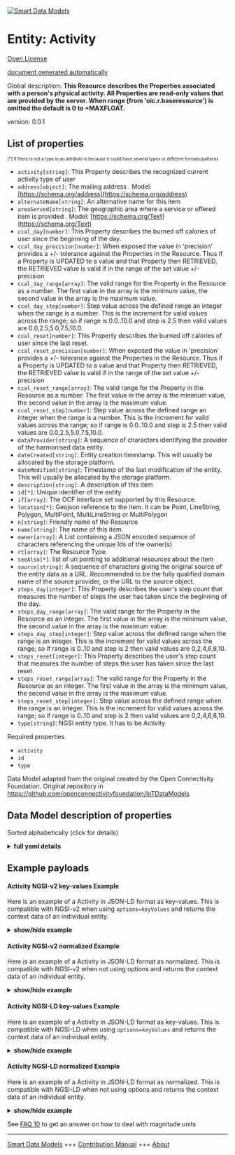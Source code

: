 <!-- 10-Header -->  
[![Smart Data Models](https://smartdatamodels.org/wp-content/uploads/2022/01/SmartDataModels_logo.png "Logo")](https://smartdatamodels.org)  
Entity: Activity  
================<!-- /10-Header -->  
<!-- 15-License -->  
[Open License](https://github.com/smart-data-models//dataModel.OCF/blob/master/Activity/LICENSE.md)  
[document generated automatically](https://docs.google.com/presentation/d/e/2PACX-1vTs-Ng5dIAwkg91oTTUdt8ua7woBXhPnwavZ0FxgR8BsAI_Ek3C5q97Nd94HS8KhP-r_quD4H0fgyt3/pub?start=false&loop=false&delayms=3000#slide=id.gb715ace035_0_60)  
<!-- /15-License -->  
<!-- 20-Description -->  
Global description: **This Resource describes the Properties associated with a person's physical activity. All Properties are read-only values that are provided by the server. When range (from 'oic.r.baseresource') is omitted the default is 0 to +MAXFLOAT.**  
version: 0.0.1  
<!-- /20-Description -->  
<!-- 30-PropertiesList -->  

## List of properties  

<sup><sub>[*] If there is not a type in an attribute is because it could have several types or different formats/patterns</sub></sup>  
- `activity[string]`: This Property describes the recognized current activity type of user  - `address[object]`: The mailing address  . Model: [https://schema.org/address](https://schema.org/address)- `alternateName[string]`: An alternative name for this item  - `areaServed[string]`: The geographic area where a service or offered item is provided  . Model: [https://schema.org/Text](https://schema.org/Text)- `ccal_day[number]`: This Property describes the burned off calories of user since the beginning of the day.  - `ccal_day_precision[number]`: When exposed the value in 'precision' provides a +/- tolerance against the Properties in the Resource. Thus if a Property is UPDATED to a value and that Property then RETRIEVED, the RETRIEVED value is valid if in the range of the set value +/- precision  - `ccal_day_range[array]`: The valid range for the Property in the Resource as a number. The first value in the array is the minimum value, the second value in the array is the maximum value.  - `ccal_day_step[number]`: Step value across the defined range an integer when the range is a number.  This is the increment for valid values across the range; so if range is 0.0..10.0 and step is 2.5 then valid values are 0.0,2.5,5.0,7.5,10.0.  - `ccal_reset[number]`: This Property describes the burned off calories of user since the last reset.  - `ccal_reset_precision[number]`: When exposed the value in 'precision' provides a +/- tolerance against the Properties in the Resource. Thus if a Property is UPDATED to a value and that Property then RETRIEVED, the RETRIEVED value is valid if in the range of the set value +/- precision  - `ccal_reset_range[array]`: The valid range for the Property in the Resource as a number. The first value in the array is the minimum value, the second value in the array is the maximum value.  - `ccal_reset_step[number]`: Step value across the defined range an integer when the range is a number.  This is the increment for valid values across the range; so if range is 0.0..10.0 and step is 2.5 then valid values are 0.0,2.5,5.0,7.5,10.0.  - `dataProvider[string]`: A sequence of characters identifying the provider of the harmonised data entity.  - `dateCreated[string]`: Entity creation timestamp. This will usually be allocated by the storage platform.  - `dateModified[string]`: Timestamp of the last modification of the entity. This will usually be allocated by the storage platform.  - `description[string]`: A description of this item  - `id[*]`: Unique identifier of the entity  - `if[array]`: The OCF Interface set supported by this Resource.  - `location[*]`: Geojson reference to the item. It can be Point, LineString, Polygon, MultiPoint, MultiLineString or MultiPolygon  - `n[string]`: Friendly name of the Resource  - `name[string]`: The name of this item.  - `owner[array]`: A List containing a JSON encoded sequence of characters referencing the unique Ids of the owner(s)  - `rt[array]`: The Resource Type.  - `seeAlso[*]`: list of uri pointing to additional resources about the item  - `source[string]`: A sequence of characters giving the original source of the entity data as a URL. Recommended to be the fully qualified domain name of the source provider, or the URL to the source object.  - `steps_day[integer]`: This Property describes the user's step count that measures the number of steps the user has taken since the beginning of the day.  - `steps_day_range[array]`: The valid range for the Property in the Resource as an integer. The first value in the array is the minimum value, the second value in the array is the maximum value.  - `steps_day_step[integer]`: Step value across the defined range when the range is an integer.  This is the increment for valid values across the range; so if range is 0..10 and step is 2 then valid values are 0,2,4,6,8,10.  - `steps_reset[integer]`: This Property describes the user's step count that measures the number of steps the user has taken since the last reset.  - `steps_reset_range[array]`: The valid range for the Property in the Resource as an integer. The first value in the array is the minimum value, the second value in the array is the maximum value.  - `steps_reset_step[integer]`: Step value across the defined range when the range is an integer.  This is the increment for valid values across the range; so if range is 0..10 and step is 2 then valid values are 0,2,4,6,8,10.  - `type[string]`: NGSI entity type. It has to be Activity  <!-- /30-PropertiesList -->  
<!-- 35-RequiredProperties -->  
Required properties  
- `activity`  - `id`  - `type`  <!-- /35-RequiredProperties -->  
<!-- 40-RequiredProperties -->  
Data Model adapted from the original created by the Open Connectivity Foundation. Original repository in https://github.com/openconnectivityfoundation/IoTDataModels  
<!-- /40-RequiredProperties -->  
<!-- 50-DataModelHeader -->  
## Data Model description of properties  
Sorted alphabetically (click for details)  
<!-- /50-DataModelHeader -->  
<!-- 60-ModelYaml -->  
<details><summary><strong>full yaml details</strong></summary>    
```yaml  
Activity:    
  description: 'This Resource describes the Properties associated with a person''s physical activity. All Properties are read-only values that are provided by the server. When range (from ''oic.r.baseresource'') is omitted the default is 0 to +MAXFLOAT.'    
  properties:    
    activity:    
      description: 'This Property describes the recognized current activity type of user'    
      enum:    
        - sleep    
        - sit    
        - stand    
        - walk    
        - run    
        - unknown    
      readOnly: true    
      type: string    
      x-ngsi:    
        type: Property    
    address:    
      description: 'The mailing address'    
      properties:    
        addressCountry:    
          description: 'Property. The country. For example, Spain. Model:''https://schema.org/addressCountry'''    
          type: string    
        addressLocality:    
          description: 'Property. The locality in which the street address is, and which is in the region. Model:''https://schema.org/addressLocality'''    
          type: string    
        addressRegion:    
          description: 'Property. The region in which the locality is, and which is in the country. Model:''https://schema.org/addressRegion'''    
          type: string    
        postOfficeBoxNumber:    
          description: 'Property. The post office box number for PO box addresses. For example, 03578. Model:''https://schema.org/postOfficeBoxNumber'''    
          type: string    
        postalCode:    
          description: 'Property. The postal code. For example, 24004. Model:''https://schema.org/https://schema.org/postalCode'''    
          type: string    
        streetAddress:    
          description: 'Property. The street address. Model:''https://schema.org/streetAddress'''    
          type: string    
      type: object    
      x-ngsi:    
        model: https://schema.org/address    
        type: Property    
    alternateName:    
      description: 'An alternative name for this item'    
      type: string    
      x-ngsi:    
        type: Property    
    areaServed:    
      description: 'The geographic area where a service or offered item is provided'    
      type: string    
      x-ngsi:    
        model: https://schema.org/Text    
        type: Property    
    ccal_day:    
      description: 'This Property describes the burned off calories of user since the beginning of the day.'    
      minimum: 0.0    
      readOnly: true    
      type: number    
      x-ngsi:    
        type: Property    
    ccal_day_precision:    
      description: 'When exposed the value in ''precision'' provides a +/- tolerance against the Properties in the Resource. Thus if a Property is UPDATED to a value and that Property then RETRIEVED, the RETRIEVED value is valid if in the range of the set value +/- precision'    
      readOnly: true    
      type: number    
      x-ngsi:    
        type: Property    
    ccal_day_range:    
      description: 'The valid range for the Property in the Resource as a number. The first value in the array is the minimum value, the second value in the array is the maximum value.'    
      items:    
        type: number    
      maxItems: 2    
      minItems: 2    
      readOnly: true    
      type: array    
      x-ngsi:    
        type: Property    
    ccal_day_step:    
      description: 'Step value across the defined range an integer when the range is a number.  This is the increment for valid values across the range; so if range is 0.0..10.0 and step is 2.5 then valid values are 0.0,2.5,5.0,7.5,10.0.'    
      readOnly: true    
      type: number    
      x-ngsi:    
        type: Property    
    ccal_reset:    
      description: 'This Property describes the burned off calories of user since the last reset.'    
      minimum: 0.0    
      readOnly: true    
      type: number    
      x-ngsi:    
        type: Property    
    ccal_reset_precision:    
      description: 'When exposed the value in ''precision'' provides a +/- tolerance against the Properties in the Resource. Thus if a Property is UPDATED to a value and that Property then RETRIEVED, the RETRIEVED value is valid if in the range of the set value +/- precision'    
      readOnly: true    
      type: number    
      x-ngsi:    
        type: Property    
    ccal_reset_range:    
      description: 'The valid range for the Property in the Resource as a number. The first value in the array is the minimum value, the second value in the array is the maximum value.'    
      items:    
        type: number    
      maxItems: 2    
      minItems: 2    
      readOnly: true    
      type: array    
      x-ngsi:    
        type: Property    
    ccal_reset_step:    
      description: 'Step value across the defined range an integer when the range is a number.  This is the increment for valid values across the range; so if range is 0.0..10.0 and step is 2.5 then valid values are 0.0,2.5,5.0,7.5,10.0.'    
      readOnly: true    
      type: number    
      x-ngsi:    
        type: Property    
    dataProvider:    
      description: 'A sequence of characters identifying the provider of the harmonised data entity.'    
      type: string    
      x-ngsi:    
        type: Property    
    dateCreated:    
      description: 'Entity creation timestamp. This will usually be allocated by the storage platform.'    
      format: date-time    
      type: string    
      x-ngsi:    
        type: Property    
    dateModified:    
      description: 'Timestamp of the last modification of the entity. This will usually be allocated by the storage platform.'    
      format: date-time    
      type: string    
      x-ngsi:    
        type: Property    
    description:    
      description: 'A description of this item'    
      type: string    
      x-ngsi:    
        type: Property    
    id:    
      anyOf: &activity_-_properties_-_owner_-_items_-_anyof    
        - description: 'Property. Identifier format of any NGSI entity'    
          maxLength: 256    
          minLength: 1    
          pattern: ^[\w\-\.\{\}\$\+\*\[\]`|~^@!,:\\]+$    
          type: string    
        - description: 'Property. Identifier format of any NGSI entity'    
          format: uri    
          type: string    
      description: 'Unique identifier of the entity'    
      x-ngsi:    
        type: Property    
    if:    
      description: 'The OCF Interface set supported by this Resource.'    
      items:    
        enum:    
          - oic.if.s    
          - oic.if.baseline    
        type: string    
      minItems: 1    
      readOnly: true    
      type: array    
      uniqueItems: true    
      x-ngsi:    
        type: Property    
    location:    
      description: 'Geojson reference to the item. It can be Point, LineString, Polygon, MultiPoint, MultiLineString or MultiPolygon'    
      oneOf:    
        - description: 'GeoProperty. Geojson reference to the item. Point'    
          properties:    
            bbox:    
              items:    
                type: number    
              minItems: 4    
              type: array    
            coordinates:    
              items:    
                type: number    
              minItems: 2    
              type: array    
            type:    
              enum:    
                - Point    
              type: string    
          required:    
            - type    
            - coordinates    
          title: 'GeoJSON Point'    
          type: object    
        - description: 'GeoProperty. Geojson reference to the item. LineString'    
          properties:    
            bbox:    
              items:    
                type: number    
              minItems: 4    
              type: array    
            coordinates:    
              items:    
                items:    
                  type: number    
                minItems: 2    
                type: array    
              minItems: 2    
              type: array    
            type:    
              enum:    
                - LineString    
              type: string    
          required:    
            - type    
            - coordinates    
          title: 'GeoJSON LineString'    
          type: object    
        - description: 'GeoProperty. Geojson reference to the item. Polygon'    
          properties:    
            bbox:    
              items:    
                type: number    
              minItems: 4    
              type: array    
            coordinates:    
              items:    
                items:    
                  items:    
                    type: number    
                  minItems: 2    
                  type: array    
                minItems: 4    
                type: array    
              type: array    
            type:    
              enum:    
                - Polygon    
              type: string    
          required:    
            - type    
            - coordinates    
          title: 'GeoJSON Polygon'    
          type: object    
        - description: 'GeoProperty. Geojson reference to the item. MultiPoint'    
          properties:    
            bbox:    
              items:    
                type: number    
              minItems: 4    
              type: array    
            coordinates:    
              items:    
                items:    
                  type: number    
                minItems: 2    
                type: array    
              type: array    
            type:    
              enum:    
                - MultiPoint    
              type: string    
          required:    
            - type    
            - coordinates    
          title: 'GeoJSON MultiPoint'    
          type: object    
        - description: 'GeoProperty. Geojson reference to the item. MultiLineString'    
          properties:    
            bbox:    
              items:    
                type: number    
              minItems: 4    
              type: array    
            coordinates:    
              items:    
                items:    
                  items:    
                    type: number    
                  minItems: 2    
                  type: array    
                minItems: 2    
                type: array    
              type: array    
            type:    
              enum:    
                - MultiLineString    
              type: string    
          required:    
            - type    
            - coordinates    
          title: 'GeoJSON MultiLineString'    
          type: object    
        - description: 'GeoProperty. Geojson reference to the item. MultiLineString'    
          properties:    
            bbox:    
              items:    
                type: number    
              minItems: 4    
              type: array    
            coordinates:    
              items:    
                items:    
                  items:    
                    items:    
                      type: number    
                    minItems: 2    
                    type: array    
                  minItems: 4    
                  type: array    
                type: array    
              type: array    
            type:    
              enum:    
                - MultiPolygon    
              type: string    
          required:    
            - type    
            - coordinates    
          title: 'GeoJSON MultiPolygon'    
          type: object    
      x-ngsi:    
        type: GeoProperty    
    n:    
      description: 'Friendly name of the Resource'    
      maxLength: 64    
      readOnly: true    
      type: string    
      x-ngsi:    
        type: Property    
    name:    
      description: 'The name of this item.'    
      type: string    
      x-ngsi:    
        type: Property    
    owner:    
      description: 'A List containing a JSON encoded sequence of characters referencing the unique Ids of the owner(s)'    
      items:    
        anyOf: *activity_-_properties_-_owner_-_items_-_anyof    
        description: 'Property. Unique identifier of the entity'    
      type: array    
      x-ngsi:    
        type: Property    
    rt:    
      description: 'The Resource Type.'    
      items:    
        enum:    
          - oic.r.activity    
        type: string    
      minItems: 1    
      readOnly: true    
      type: array    
      uniqueItems: true    
      x-ngsi:    
        type: Property    
    seeAlso:    
      description: 'list of uri pointing to additional resources about the item'    
      oneOf:    
        - items:    
            format: uri    
            type: string    
          minItems: 1    
          type: array    
        - format: uri    
          type: string    
      x-ngsi:    
        type: Property    
    source:    
      description: 'A sequence of characters giving the original source of the entity data as a URL. Recommended to be the fully qualified domain name of the source provider, or the URL to the source object.'    
      type: string    
      x-ngsi:    
        type: Property    
    steps_day:    
      description: 'This Property describes the user''s step count that measures the number of steps the user has taken since the beginning of the day.'    
      minimum: 0    
      readOnly: true    
      type: integer    
      x-ngsi:    
        type: Property    
    steps_day_range:    
      description: 'The valid range for the Property in the Resource as an integer. The first value in the array is the minimum value, the second value in the array is the maximum value.'    
      items:    
        type: integer    
      maxItems: 2    
      minItems: 2    
      readOnly: true    
      type: array    
      x-ngsi:    
        type: Property    
    steps_day_step:    
      description: 'Step value across the defined range when the range is an integer.  This is the increment for valid values across the range; so if range is 0..10 and step is 2 then valid values are 0,2,4,6,8,10.'    
      readOnly: true    
      type: integer    
      x-ngsi:    
        type: Property    
    steps_reset:    
      description: 'This Property describes the user''s step count that measures the number of steps the user has taken since the last reset.'    
      minimum: 0    
      readOnly: true    
      type: integer    
      x-ngsi:    
        type: Property    
    steps_reset_range:    
      description: 'The valid range for the Property in the Resource as an integer. The first value in the array is the minimum value, the second value in the array is the maximum value.'    
      items:    
        type: integer    
      maxItems: 2    
      minItems: 2    
      readOnly: true    
      type: array    
      x-ngsi:    
        type: Property    
    steps_reset_step:    
      description: 'Step value across the defined range when the range is an integer.  This is the increment for valid values across the range; so if range is 0..10 and step is 2 then valid values are 0,2,4,6,8,10.'    
      readOnly: true    
      type: integer    
      x-ngsi:    
        type: Property    
    type:    
      description: 'NGSI entity type. It has to be Activity'    
      enum:    
        - Activity    
      type: string    
      x-ngsi:    
        type: Property    
  required:    
    - activity    
    - id    
    - type    
  type: object    
  x-derived-from: https://raw.githubusercontent.com/openconnectivityfoundation/IoTDataModels/master/Activity.swagger.json    
  x-disclaimer: 'Redistribution and use in source and binary forms, with or without modification, are permitted  provided that the license conditions are met. Copyleft (c) 2021 Contributors to Smart Data Models Program'    
  x-license-url: https://github.com/smart-data-models/dataModel.OCF/blob/master/Activity/LICENSE.md    
  x-model-schema: https://smart-data-models.github.io/dataModel.OCF/Activity/schema.json    
  x-model-tags: OCF    
  x-version: 0.0.1    
```  
</details>    
<!-- /60-ModelYaml -->  
<!-- 70-MiddleNotes -->  
<!-- /70-MiddleNotes -->  
<!-- 80-Examples -->  
## Example payloads    
#### Activity NGSI-v2 key-values Example    
Here is an example of a Activity in JSON-LD format as key-values. This is compatible with NGSI-v2 when  using `options=keyValues` and returns the context data of an individual entity.  
<details><summary><strong>show/hide example</strong></summary>    
```json  
{  
  "id": "urn:ngsi-ld:Activity:id:DUCN:00203733",  
  "dateCreated": "1995-09-14T09:07:48Z",  
  "dateModified": "1976-12-05T00:37:06Z",  
  "source": "Ability hand reason management. Middle entire room public suggest.",  
  "name": "Those catch research instead prove up. Career small great sense become certain wait require. Thank break whole street black.",  
  "alternateName": "Particularly attention at citizen lead scientist. North conference anyone. Against consider dog seek.",  
  "description": "Measure his everyone manage participant six.",  
  "dataProvider": "Street standard Congress anything. Way million discover nation mission teach. Race table from.",  
  "owner": [  
    "urn:ngsi-ld:Activity:items:BRJD:11553936",  
    "urn:ngsi-ld:Activity:items:ZGHH:01998249"  
  ],  
  "seeAlso": [  
    "urn:ngsi-ld:Activity:items:PTPX:08898077",  
    "urn:ngsi-ld:Activity:items:LQLV:84757861"  
  ],  
  "location": {  
    "type": "Point",  
    "coordinates": [  
      41.0514365,  
      -160.549428  
    ]  
  },  
  "address": {  
    "streetAddress": "His situation focus final. Idea summer determine win every PM time explain.",  
    "addressLocality": "Audience issue policy present growth along. Less ten make picture late allow everyone take.",  
    "addressRegion": "Under surface paper event month. Offer room such the work threat group order.",  
    "addressCountry": "Gun those among cup good inside successful. Base option break poor third.",  
    "postalCode": "Interview someone subject office. Laugh Mrs reason maintain ten source everybody.",  
    "postOfficeBoxNumber": "Party eat hope box lot ready poor. South town room guy. Day throughout exactly actually be."  
  },  
  "areaServed": "Many body chair listen protect see kid. Establish born American number civil happy. Letter chance or thus mention size.",  
  "activity": "walk",  
  "steps_day": {  
    "type": "Property",  
    "value": 864  
  },  
  "steps_reset": {  
    "type": "Property",  
    "value": 864  
  },  
  "ccal_day": {  
    "type": "Property",  
    "value": 927.6  
  },  
  "ccal_reset": {  
    "type": "Property",  
    "value": 848.5  
  },  
  "rt": [  
    "oic.r.activity",  
    "oic.r.activity"  
  ],  
  "n": "Address future financial sing. Cut outside everybody soon. State they animal case industry chance though. Decision but force economic left report ability.",  
  "if": [  
    "oic.if.baseline",  
    "oic.if.s"  
  ],  
  "steps_day_range": [  
    864,  
    864  
  ],  
  "steps_day_step": {  
    "type": "Property",  
    "value": 864  
  },  
  "steps_reset_range": [  
    864,  
    864  
  ],  
  "steps_reset_step": {  
    "type": "Property",  
    "value": 864  
  },  
  "ccal_day_range": [  
    428.4,  
    249.0  
  ],  
  "ccal_day_step": {  
    "type": "Property",  
    "value": 23.2  
  },  
  "ccal_day_precision": {  
    "type": "Property",  
    "value": 836.0  
  },  
  "ccal_reset_range": [  
    162.8,  
    797.5  
  ],  
  "ccal_reset_step": {  
    "type": "Property",  
    "value": 252.5  
  },  
  "ccal_reset_precision": {  
    "type": "Property",  
    "value": 442.1  
  },  
  "type": "Activity"  
}  
```  
</details>  
#### Activity NGSI-v2 normalized Example    
Here is an example of a Activity in JSON-LD format as normalized. This is compatible with NGSI-v2 when not using options and returns the context data of an individual entity.  
<details><summary><strong>show/hide example</strong></summary>    
```json  
{  
  "id": {  
    "type": "string",  
    "value": "urn:ngsi-ld:Activity:id:DUCN:00203733"  
  },  
  "dateCreated": {  
    "format": "date-time",  
    "type": "string",  
    "value": "1995-09-14T09:07:48Z"  
  },  
  "dateModified": {  
    "format": "date-time",  
    "type": "string",  
    "value": "1976-12-05T00:37:06Z"  
  },  
  "source": {  
    "type": "string",  
    "value": "Ability hand reason management. Middle entire room public suggest."  
  },  
  "name": {  
    "type": "string",  
    "value": "Those catch research instead prove up. Career small great sense become certain wait require. Thank break whole street black."  
  },  
  "alternateName": {  
    "type": "string",  
    "value": "Particularly attention at citizen lead scientist. North conference anyone. Against consider dog seek."  
  },  
  "description": {  
    "type": "string",  
    "value": "Measure his everyone manage participant six."  
  },  
  "dataProvider": {  
    "type": "string",  
    "value": "Street standard Congress anything. Way million discover nation mission teach. Race table from."  
  },  
  "owner": {  
    "type": "array",  
    "value": [  
      "urn:ngsi-ld:Activity:items:BRJD:11553936",  
      "urn:ngsi-ld:Activity:items:ZGHH:01998249"  
    ]  
  },  
  "seeAlso": {  
    "type": "array",  
    "value": [  
      "urn:ngsi-ld:Activity:items:PTPX:08898077",  
      "urn:ngsi-ld:Activity:items:LQLV:84757861"  
    ]  
  },  
  "location": {  
    "type": "object",  
    "value": {  
      "type": "Point",  
      "coordinates": [  
        41.0514365,  
        -160.549428  
      ]  
    }  
  },  
  "address": {  
    "type": "object",  
    "value": {  
      "streetAddress": "His situation focus final. Idea summer determine win every PM time explain.",  
      "addressLocality": "Audience issue policy present growth along. Less ten make picture late allow everyone take.",  
      "addressRegion": "Under surface paper event month. Offer room such the work threat group order.",  
      "addressCountry": "Gun those among cup good inside successful. Base option break poor third.",  
      "postalCode": "Interview someone subject office. Laugh Mrs reason maintain ten source everybody.",  
      "postOfficeBoxNumber": "Party eat hope box lot ready poor. South town room guy. Day throughout exactly actually be."  
    }  
  },  
  "areaServed": {  
    "type": "string",  
    "value": "Many body chair listen protect see kid. Establish born American number civil happy. Letter chance or thus mention size."  
  },  
  "activity": {  
    "type": "string",  
    "value": "walk"  
  },  
  "steps_day": {  
    "type": "object",  
    "value": {  
      "type": "Property",  
      "value": 864  
    }  
  },  
  "steps_reset": {  
    "type": "object",  
    "value": {  
      "type": "Property",  
      "value": 864  
    }  
  },  
  "ccal_day": {  
    "type": "object",  
    "value": {  
      "type": "Property",  
      "value": 927.6  
    }  
  },  
  "ccal_reset": {  
    "type": "object",  
    "value": {  
      "type": "Property",  
      "value": 848.5  
    }  
  },  
  "rt": {  
    "type": "array",  
    "value": [  
      "oic.r.activity",  
      "oic.r.activity"  
    ]  
  },  
  "n": {  
    "type": "string",  
    "value": "Address future financial sing. Cut outside everybody soon. State they animal case industry chance though. Decision but force economic left report ability."  
  },  
  "if": {  
    "type": "array",  
    "value": [  
      "oic.if.baseline",  
      "oic.if.s"  
    ]  
  },  
  "steps_day_range": {  
    "type": "array",  
    "value": [  
      864,  
      864  
    ]  
  },  
  "steps_day_step": {  
    "type": "object",  
    "value": {  
      "type": "Property",  
      "value": 864  
    }  
  },  
  "steps_reset_range": {  
    "type": "array",  
    "value": [  
      864,  
      864  
    ]  
  },  
  "steps_reset_step": {  
    "type": "object",  
    "value": {  
      "type": "Property",  
      "value": 864  
    }  
  },  
  "ccal_day_range": {  
    "type": "array",  
    "value": [  
      428.4,  
      249.0  
    ]  
  },  
  "ccal_day_step": {  
    "type": "object",  
    "value": {  
      "type": "Property",  
      "value": 23.2  
    }  
  },  
  "ccal_day_precision": {  
    "type": "object",  
    "value": {  
      "type": "Property",  
      "value": 836.0  
    }  
  },  
  "ccal_reset_range": {  
    "type": "array",  
    "value": [  
      162.8,  
      797.5  
    ]  
  },  
  "ccal_reset_step": {  
    "type": "object",  
    "value": {  
      "type": "Property",  
      "value": 252.5  
    }  
  },  
  "ccal_reset_precision": {  
    "type": "object",  
    "value": {  
      "type": "Property",  
      "value": 442.1  
    }  
  },  
  "type": {  
    "type": "string",  
    "value": "Activity"  
  }  
}  
```  
</details>  
#### Activity NGSI-LD key-values Example    
Here is an example of a Activity in JSON-LD format as key-values. This is compatible with NGSI-LD when  using `options=keyValues` and returns the context data of an individual entity.  
<details><summary><strong>show/hide example</strong></summary>    
```json  
{  
    "id": "urn:ngsi-ld:Activity:id:DUCN:00203733",  
    "dateCreated": "1995-09-14T09:07:48Z",  
    "dateModified": "1976-12-05T00:37:06Z",  
    "source": "Ability hand reason management. Middle entire room public suggest.",  
    "name": "Those catch research instead prove up. Career small great sense become certain wait require. Thank break whole street black.",  
    "alternateName": "Particularly attention at citizen lead scientist. North conference anyone. Against consider dog seek.",  
    "description": "Measure his everyone manage participant six.",  
    "dataProvider": "Street standard Congress anything. Way million discover nation mission teach. Race table from.",  
    "owner": [  
        "urn:ngsi-ld:Activity:items:BRJD:11553936",  
        "urn:ngsi-ld:Activity:items:ZGHH:01998249"  
    ],  
    "seeAlso": [  
        "urn:ngsi-ld:Activity:items:PTPX:08898077",  
        "urn:ngsi-ld:Activity:items:LQLV:84757861"  
    ],  
    "location": {  
        "type": "Point",  
        "coordinates": [  
            41.0514365,  
            -160.549428  
        ]  
    },  
    "address": {  
        "streetAddress": "His situation focus final. Idea summer determine win every PM time explain.",  
        "addressLocality": "Audience issue policy present growth along. Less ten make picture late allow everyone take.",  
        "addressRegion": "Under surface paper event month. Offer room such the work threat group order.",  
        "addressCountry": "Gun those among cup good inside successful. Base option break poor third.",  
        "postalCode": "Interview someone subject office. Laugh Mrs reason maintain ten source everybody.",  
        "postOfficeBoxNumber": "Party eat hope box lot ready poor. South town room guy. Day throughout exactly actually be."  
    },  
    "areaServed": "Many body chair listen protect see kid. Establish born American number civil happy. Letter chance or thus mention size.",  
    "activity": "walk",  
    "steps_day": {  
        "type": "Property",  
        "value": 864  
    },  
    "steps_reset": {  
        "type": "Property",  
        "value": 864  
    },  
    "ccal_day": {  
        "type": "Property",  
        "value": 927.6  
    },  
    "ccal_reset": {  
        "type": "Property",  
        "value": 848.5  
    },  
    "rt": [  
        "oic.r.activity",  
        "oic.r.activity"  
    ],  
    "n": "Address future financial sing. Cut outside everybody soon. State they animal case industry chance though. Decision but force economic left report ability.",  
    "if": [  
        "oic.if.baseline",  
        "oic.if.s"  
    ],  
    "steps_day_range": [  
        864,  
        864  
    ],  
    "steps_day_step": {  
        "type": "Property",  
        "value": 864  
    },  
    "steps_reset_range": [  
        864,  
        864  
    ],  
    "steps_reset_step": {  
        "type": "Property",  
        "value": 864  
    },  
    "ccal_day_range": [  
        428.4,  
        249.0  
    ],  
    "ccal_day_step": {  
        "type": "Property",  
        "value": 23.2  
    },  
    "ccal_day_precision": {  
        "type": "Property",  
        "value": 836.0  
    },  
    "ccal_reset_range": [  
        162.8,  
        797.5  
    ],  
    "ccal_reset_step": {  
        "type": "Property",  
        "value": 252.5  
    },  
    "ccal_reset_precision": {  
        "type": "Property",  
        "value": 442.1  
    },  
    "type": "Activity",  
    "@context": [  
        "https://smartdatamodels.org/context.jsonld",  
        "https://raw.githubusercontent.com/smart-data-models/dataModel.OCF/master/context.jsonld"  
    ]  
}  
```  
</details>  
#### Activity NGSI-LD normalized Example    
Here is an example of a Activity in JSON-LD format as normalized. This is compatible with NGSI-LD when not using options and returns the context data of an individual entity.  
<details><summary><strong>show/hide example</strong></summary>    
```json  
{  
    "id": "urn:ngsi-ld:Activity:id:MZWF:26893545",  
    "dateCreated": {  
        "type": "Property",  
        "value": {  
            "@type": "DateTime",  
            "@value": "1983-04-27T11:52:16Z"  
        }  
    },  
    "dateModified": {  
        "type": "Property",  
        "value": {  
            "@type": "DateTime",  
            "@value": "2010-10-31T00:41:19Z"  
        }  
    },  
    "source": {  
        "type": "Property",  
        "value": "Expert mouth media difficult anyone pull must. Employee let father can easy opportunity fact. In begin appear."  
    },  
    "name": {  
        "type": "Property",  
        "value": "Feel everyone form. City reality exactly believe different open least. Lawyer pay travel foreign."  
    },  
    "alternateName": {  
        "type": "Property",  
        "value": "Once have cold she writer size. Direction girl some into memory close receive."  
    },  
    "description": {  
        "type": "Property",  
        "value": "Garden author drop place dinner method notice. Subject head true environment leave."  
    },  
    "dataProvider": {  
        "type": "Property",  
        "value": "North ready because probably in yourself professional."  
    },  
    "owner": {  
        "type": "Property",  
        "value": [  
            "urn:ngsi-ld:Activity:items:XPCK:51151835",  
            "urn:ngsi-ld:Activity:items:EEHP:04982258"  
        ]  
    },  
    "seeAlso": {  
        "type": "Property",  
        "value": [  
            "urn:ngsi-ld:Activity:items:GSIY:61112353"  
        ]  
    },  
    "location": {  
        "type": "Property",  
        "value": {  
            "type": "Point",  
            "coordinates": [  
                20.34346,  
                68.954533  
            ]  
        }  
    },  
    "address": {  
        "type": "Property",  
        "value": {  
            "streetAddress": "Pass else western century perhaps relate for. Perhaps suffer product loss office. Action first idea fact everybody.",  
            "addressLocality": "Attention decade course everything. Line sell three over senior player measure. Country movement almost true change idea.",  
            "addressRegion": "Else much time heavy two detail. Similar drug want enjoy sure surface. Mean market total.",  
            "addressCountry": "Hundred high ability grow professional own often film.",  
            "postalCode": "Current seat explain keep spring certainly yourself. Room toward agreement.",  
            "postOfficeBoxNumber": "Positive memory small family energy. Peace value eye reflect teach study dinner hospital. Three of may street election I night."  
        }  
    },  
    "areaServed": {  
        "type": "Property",  
        "value": "System management responsibility least."  
    },  
    "activity": {  
        "type": "Property",  
        "value": "sleep"  
    },  
    "steps_day": {  
        "type": "Property",  
        "value": 308  
    },  
    "steps_reset": {  
        "type": "Property",  
        "value": 221  
    },  
    "ccal_day": {  
        "type": "Property",  
        "value": 140.9  
    },  
    "ccal_reset": {  
        "type": "Property",  
        "value": 545.7  
    },  
    "rt": {  
        "type": "Property",  
        "value": [  
            "oic.r.activity"  
        ]  
    },  
    "n": {  
        "type": "Property",  
        "value": "Simple figure consumer my defense across tough. Decision religious attorney."  
    },  
    "if": {  
        "type": "Property",  
        "value": [  
            "oic.if.s"  
        ]  
    },  
    "steps_day_range": {  
        "type": "Property",  
        "value": [  
            935,  
            193  
        ]  
    },  
    "steps_day_step": {  
        "type": "Property",  
        "value": 21  
    },  
    "steps_reset_range": {  
        "type": "Property",  
        "value": [  
            513,  
            809  
        ]  
    },  
    "steps_reset_step": {  
        "type": "Property",  
        "value": 890  
    },  
    "ccal_day_range": {  
        "type": "Property",  
        "value": [  
            506.1,  
            443.7  
        ]  
    },  
    "ccal_day_step": {  
        "type": "Property",  
        "value": 70.2  
    },  
    "ccal_day_precision": {  
        "type": "Property",  
        "value": 588.3  
    },  
    "ccal_reset_range": {  
        "type": "Property",  
        "value": [  
            533.3,  
            185.3  
        ]  
    },  
    "ccal_reset_step": {  
        "type": "Property",  
        "value": 823.7  
    },  
    "ccal_reset_precision": {  
        "type": "Property",  
        "value": 802.8  
    },  
    "type": "Activity",  
    "@context": [  
        "https://smartdatamodels.org/context.jsonld",  
        "https://raw.githubusercontent.com/smart-data-models/dataModel.OCF/master/context.jsonld"  
    ]  
}  
```  
</details><!-- /80-Examples -->  
<!-- 90-FooterNotes -->  
<!-- /90-FooterNotes -->  
<!-- 95-Units -->  
See [FAQ 10](https://smartdatamodels.org/index.php/faqs/) to get an answer on how to deal with magnitude units  
<!-- /95-Units -->  
<!-- 97-LastFooter -->  
---  
[Smart Data Models](https://smartdatamodels.org) +++ [Contribution Manual](https://bit.ly/contribution_manual) +++ [About](https://bit.ly/Introduction_SDM)<!-- /97-LastFooter -->  
